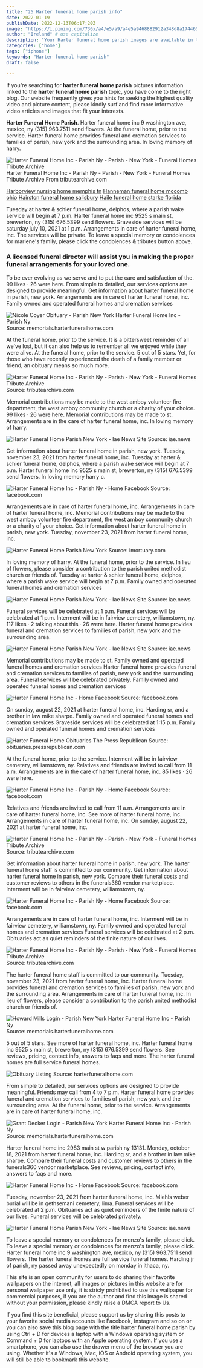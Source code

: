 ```yaml
---
title: "25 Harter funeral home parish info"
date: 2022-01-19
publishDate: 2022-12-13T06:17:20Z
image: "https://i.pinimg.com/736x/a4/e5/a9/a4e5a9468882912a348d8a174465d4f1.jpg"
author: "Ireland" # use capitalize
description: "Your Harter funeral home parish images are available in this site. Harter funeral home parish are a topic that is being searched for and liked by netizens now. You can Download the Harter funeral home parish files here. Download all royalty-free vectors."
categories: ["home"]
tags: ["iphone"]
keywords: "Harter funeral home parish"
draft: false

---
```


If you're searching for **harter funeral home parish** pictures information linked to the **harter funeral home parish** topic, you have come to the right  blog.  Our website frequently  gives you  hints  for seeking  the highest  quality video and picture  content, please kindly surf and find more informative video articles and images  that fit your interests.

**Harter Funeral Home Parish**. Harter funeral home inc 9 washington ave, mexico, ny (315) 963.7511 send flowers. At the funeral home, prior to the service. Harter funeral home provides funeral and cremation services to families of parish, new york and the surrounding area. In loving memory of harry.

![Harter Funeral Home Inc - Parish Ny - Parish - New York - Funeral Homes Tribute Archive](https://tributecenteronline.s3-accelerate.amazonaws.com/Obituaries/22898880/Thumbnail_1.jpg "Harter Funeral Home Inc - Parish Ny - Parish - New York - Funeral Homes Tribute Archive")
Harter Funeral Home Inc - Parish Ny - Parish - New York - Funeral Homes Tribute Archive From tributearchive.com

[Harborview nursing home memphis tn](/harborview-nursing-home-memphis-tn/)
[Hanneman funeral home mccomb ohio](/hanneman-funeral-home-mccomb-ohio/)
[Hairston funeral home salisbury](/hairston-funeral-home-salisbury/)
[Haile funeral home starke florida](/haile-funeral-home-starke-florida/)

Tuesday at harter &amp; schier funeral home, delphos, where a parish wake service will begin at 7 p.m. Harter funeral home inc 9525 s main st, brewerton, ny (315) 676.5399 send flowers. Graveside services will be saturday july 10, 2021 at 1 p.m. Arrangements in care of harter funeral home, inc. The services will be private. To leave a special memory or condolences for marlene&#039;s family, please click the condolences &amp; tributes button above.

### A licensed funeral director will assist you in making the proper funeral arrangements for your loved one.

To be ever evolving as we serve and to put the care and satisfaction of the. 99 likes · 26 were here. From simple to detailed, our services options are designed to provide meaningful. Get information about harter funeral home in parish, new york. Arrangements are in care of harter funeral home, inc. Family owned and operated funeral homes and cremation services


![Nicole Coyer Obituary - Parish New York Harter Funeral Home Inc - Parish Ny](https://harterfuneralhome.frontrunnerpro.com/runtime/340531//include/site_storage/340531/DeathRecordStub/3736069/converted/center-266x305-6171608.jpg "Nicole Coyer Obituary - Parish New York Harter Funeral Home Inc - Parish Ny")
Source: memorials.harterfuneralhome.com

At the funeral home, prior to the service. It is a bittersweet reminder of all we&#039;ve lost, but it can also help us to remember all we enjoyed while they were alive. At the funeral home, prior to the service. 5 out of 5 stars. Yet, for those who have recently experienced the death of a family member or friend, an obituary means so much more.

![Harter Funeral Home Inc - Parish Ny - Parish - New York - Funeral Homes Tribute Archive](https://tributecenteronline.s3-accelerate.amazonaws.com/Obituaries/22898880/Thumbnail_1.jpg "Harter Funeral Home Inc - Parish Ny - Parish - New York - Funeral Homes Tribute Archive")
Source: tributearchive.com

Memorial contributions may be made to the west amboy volunteer fire department, the west amboy community church or a charity of your choice. 99 likes · 26 were here. Memorial contributions may be made to st. Arrangements are in the care of harter funeral home, inc. In loving memory of harry.

![Harter Funeral Home Parish New York - Iae News Site](https://i.pinimg.com/474x/1c/51/79/1c517969336334f884f6b3cc733831d1.jpg "Harter Funeral Home Parish New York - Iae News Site")
Source: iae.news

Get information about harter funeral home in parish, new york. Tuesday, november 23, 2021 from harter funeral home, inc. Tuesday at harter &amp; schier funeral home, delphos, where a parish wake service will begin at 7 p.m. Harter funeral home inc 9525 s main st, brewerton, ny (315) 676.5399 send flowers. In loving memory harry c.

![Harter Funeral Home Inc - Parish Ny - Home Facebook](https://lookaside.fbsbx.com/lookaside/crawler/media/?media_id=164978066861147 "Harter Funeral Home Inc - Parish Ny - Home Facebook")
Source: facebook.com

Arrangements are in care of harter funeral home, inc. Arrangements in care of harter funeral home, inc. Memorial contributions may be made to the west amboy volunteer fire department, the west amboy community church or a charity of your choice. Get information about harter funeral home in parish, new york. Tuesday, november 23, 2021 from harter funeral home, inc.

![Harter Funeral Home Parish New York](https://www.imortuary.com/images/ph-images/20.jpg "Harter Funeral Home Parish New York")
Source: imortuary.com

In loving memory of harry. At the funeral home, prior to the service. In lieu of flowers, please consider a contribution to the parish united methodist church or friends of. Tuesday at harter &amp; schier funeral home, delphos, where a parish wake service will begin at 7 p.m. Family owned and operated funeral homes and cremation services

![Harter Funeral Home Parish New York - Iae News Site](https://iae.news/wp-content/uploads/2021/10/5f3f1d13ba551a1c92367573c5ef76e6.jpg "Harter Funeral Home Parish New York - Iae News Site")
Source: iae.news

Funeral services will be celebrated at 1 p.m. Funeral services will be celebrated at 1 p.m. Interment will be in fairview cemetery, williamstown, ny. 117 likes · 2 talking about this · 26 were here. Harter funeral home provides funeral and cremation services to families of parish, new york and the surrounding area.

![Harter Funeral Home Parish New York - Iae News Site](https://i.pinimg.com/736x/15/3d/e6/153de6cd5b46ddbcc5a5f0211822d761--franklin-roosevelt-eleanor-roosevelt.jpg "Harter Funeral Home Parish New York - Iae News Site")
Source: iae.news

Memorial contributions may be made to st. Family owned and operated funeral homes and cremation services Harter funeral home provides funeral and cremation services to families of parish, new york and the surrounding area. Funeral services will be celebrated privately. Family owned and operated funeral homes and cremation services

![Harter Funeral Home Inc - Home Facebook](https://lookaside.fbsbx.com/lookaside/crawler/media/?media_id=4638030856253260 "Harter Funeral Home Inc - Home Facebook")
Source: facebook.com

On sunday, august 22, 2021 at harter funeral home, inc. Harding sr, and a brother in law mike sharpe. Family owned and operated funeral homes and cremation services Graveside services will be celebrated at 1:15 p.m. Family owned and operated funeral homes and cremation services

![Harter Funeral Home Obituaries The Press Republican](https://cdn-otf-cas.prfct.cc/dfs1/eyJkIjo3MiwieCI6IjAiLCJ5IjoiMzciLCJjdyI6IjIzNCIsImNoIjoiMzAwLjk3MjQxMzc5MzEwMzQ0Iiwicm8iOiIwIiwiY3IiOiIxIiwidyI6MTgwLCJoIjoxODAsInVybCI6Imh0dHA6XC9cL2FkYXMtb3JlZ29uLWNhcy1vYml0cy5zMy5hbWF6b25hd3MuY29tXC9waG90b3NcL2NyZWF0ZV9zdG9yeVwvNWViNWE4NzI1MzkzYlwvNDBhNmRhYmNmZDVmMmRkMmNlMGY5ZTQyNmE1NS5qcGciLCJtIjoiSlBHIn0= "Harter Funeral Home Obituaries The Press Republican")
Source: obituaries.pressrepublican.com

At the funeral home, prior to the service. Interment will be in fairview cemetery, williamstown, ny. Relatives and friends are invited to call from 11 a.m. Arrangements are in the care of harter funeral home, inc. 85 likes · 26 were here.

![Harter Funeral Home Inc - Parish Ny - Home Facebook](https://lookaside.fbsbx.com/lookaside/crawler/media/?media_id=4178532872203063 "Harter Funeral Home Inc - Parish Ny - Home Facebook")
Source: facebook.com

Relatives and friends are invited to call from 11 a.m. Arrangements are in care of harter funeral home, inc. See more of harter funeral home, inc. Arrangements in care of harter funeral home, inc. On sunday, august 22, 2021 at harter funeral home, inc.

![Harter Funeral Home Inc - Parish Ny - Parish - New York - Funeral Homes Tribute Archive](https://tributecenteronline.s3-accelerate.amazonaws.com/Obituaries/22503327/Thumbnail_3.jpg "Harter Funeral Home Inc - Parish Ny - Parish - New York - Funeral Homes Tribute Archive")
Source: tributearchive.com

Get information about harter funeral home in parish, new york. The harter funeral home staff is committed to our community. Get information about harter funeral home in parish, new york. Compare their funeral costs and customer reviews to others in the funerals360 vendor marketplace. Interment will be in fairview cemetery, williamstown, ny.

![Harter Funeral Home Inc - Parish Ny - Home Facebook](https://lookaside.fbsbx.com/lookaside/crawler/media/?media_id=4544226902269553 "Harter Funeral Home Inc - Parish Ny - Home Facebook")
Source: facebook.com

Arrangements are in care of harter funeral home, inc. Interment will be in fairview cemetery, williamstown, ny. Family owned and operated funeral homes and cremation services Funeral services will be celebrated at 2 p.m. Obituaries act as quiet reminders of the finite nature of our lives.

![Harter Funeral Home Inc - Parish Ny - Parish - New York - Funeral Homes Tribute Archive](https://tributecenteronline.s3-accelerate.amazonaws.com/Obituaries/22664173/Thumbnail_1.jpg "Harter Funeral Home Inc - Parish Ny - Parish - New York - Funeral Homes Tribute Archive")
Source: tributearchive.com

The harter funeral home staff is committed to our community. Tuesday, november 23, 2021 from harter funeral home, inc. Harter funeral home provides funeral and cremation services to families of parish, new york and the surrounding area. Arrangements in care of harter funeral home, inc. In lieu of flowers, please consider a contribution to the parish united methodist church or friends of.

![Howard Mills Login - Parish New York Harter Funeral Home Inc - Parish Ny](https://harterfuneralhome.frontrunnerpro.com/runtime/340531//include/site_storage/340531/DeathRecordStub/3736154/converted/center-266x305-6171788.jpg "Howard Mills Login - Parish New York Harter Funeral Home Inc - Parish Ny")
Source: memorials.harterfuneralhome.com

5 out of 5 stars. See more of harter funeral home, inc. Harter funeral home inc 9525 s main st, brewerton, ny (315) 676.5399 send flowers. See reviews, pricing, contact info, answers to faqs and more. The harter funeral homes are full service funeral homes.

![Obituary Listing](https://lirp.cdn-website.com/01edaa37/dms3rep/multi/opt/logo-white-400-640w.png "Obituary Listing")
Source: harterfuneralhome.com

From simple to detailed, our services options are designed to provide meaningful. Friends may call from 4 to 7 p.m. Harter funeral home provides funeral and cremation services to families of parish, new york and the surrounding area. At the funeral home, prior to the service. Arrangements are in care of harter funeral home, inc.

![Grant Decker Login - Parish New York Harter Funeral Home Inc - Parish Ny](https://harterfuneralhome.frontrunnerpro.com/runtime/340531//include/site_storage/340531/DeathRecordStub/4320614/converted/center-266x305-7763630.jpg "Grant Decker Login - Parish New York Harter Funeral Home Inc - Parish Ny")
Source: memorials.harterfuneralhome.com

Harter funeral home inc 2983 main st w parish ny 13131. Monday, october 18, 2021 from harter funeral home, inc. Harding sr, and a brother in law mike sharpe. Compare their funeral costs and customer reviews to others in the funerals360 vendor marketplace. See reviews, pricing, contact info, answers to faqs and more.

![Harter Funeral Home Inc - Home Facebook](https://lookaside.fbsbx.com/lookaside/crawler/media/?media_id=4638030802919932 "Harter Funeral Home Inc - Home Facebook")
Source: facebook.com

Tuesday, november 23, 2021 from harter funeral home, inc. Miehls weber burial will be in gethsemani cemetery, lima. Funeral services will be celebrated at 2 p.m. Obituaries act as quiet reminders of the finite nature of our lives. Funeral services will be celebrated privately.

![Harter Funeral Home Parish New York - Iae News Site](https://i.pinimg.com/736x/a4/e5/a9/a4e5a9468882912a348d8a174465d4f1.jpg "Harter Funeral Home Parish New York - Iae News Site")
Source: iae.news

To leave a special memory or condolences for menzo&#039;s family, please click. To leave a special memory or condolences for menzo&#039;s family, please click. Harter funeral home inc 9 washington ave, mexico, ny (315) 963.7511 send flowers. The harter funeral homes are full service funeral homes. Harding jr of parish, ny passed away unexpectedly on monday in ithaca, ny.

This site is an open community for users to do sharing their favorite wallpapers on the internet, all images or pictures in this website are for personal wallpaper use only, it is stricly prohibited to use this wallpaper for commercial purposes, if you are the author and find this image is shared without your permission, please kindly raise a DMCA report to Us.

If you find this site beneficial, please support us by sharing this posts to your favorite social media accounts like Facebook, Instagram and so on or you can also save this blog page with the title harter funeral home parish by using Ctrl + D for devices a laptop with a Windows operating system or Command + D for laptops with an Apple operating system. If you use a smartphone, you can also use the drawer menu of the browser you are using. Whether it's a Windows, Mac, iOS or Android operating system, you will still be able to bookmark this website.
